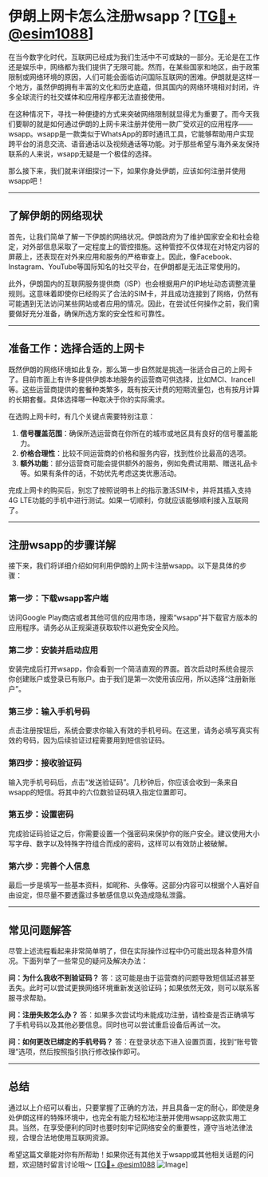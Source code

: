 # 伊朗上网卡怎么注册wsapp？[[TG💪+ @esim1088](https://t.me/s/esim1088)]

在当今数字化时代，互联网已经成为我们生活中不可或缺的一部分。无论是在工作还是娱乐中，网络都为我们提供了无限可能。然而，在某些国家和地区，由于政策限制或网络环境的原因，人们可能会面临访问国际互联网的困难。伊朗就是这样一个地方，虽然伊朗拥有丰富的文化和历史底蕴，但其国内的网络环境相对封闭，许多全球流行的社交媒体和应用程序都无法直接使用。

在这种情况下，寻找一种便捷的方式来突破网络限制就显得尤为重要了。而今天我们要聊的就是如何通过伊朗的上网卡来注册并使用一款广受欢迎的应用程序——wsapp。wsapp是一款类似于WhatsApp的即时通讯工具，它能够帮助用户实现跨平台的消息交流、语音通话以及视频通话等功能。对于那些希望与海外亲友保持联系的人来说，wsapp无疑是一个极佳的选择。

那么接下来，我们就来详细探讨一下，如果你身处伊朗，应该如何注册并使用wsapp吧！

---

## 了解伊朗的网络现状

首先，让我们简单了解一下伊朗的网络状况。伊朗政府为了维护国家安全和社会稳定，对外部信息采取了一定程度上的管控措施。这种管控不仅体现在对特定内容的屏蔽上，还表现在对外来应用和服务的严格审查上。因此，像Facebook、Instagram、YouTube等国际知名的社交平台，在伊朗都是无法正常使用的。

此外，伊朗国内的互联网服务提供商（ISP）也会根据用户的IP地址动态调整流量规则。这意味着即使你已经购买了合法的SIM卡，并且成功连接到了网络，仍然有可能遇到无法访问某些网站或者应用的情况。因此，在尝试任何操作之前，我们需要做好充分准备，确保所选方案的安全性和可靠性。

---

## 准备工作：选择合适的上网卡

既然伊朗的网络环境如此复杂，那么第一步自然就是挑选一张适合自己的上网卡了。目前市面上有许多提供伊朗本地服务的运营商可供选择，比如MCI、Irancell等。这些运营商提供的套餐种类繁多，既有按天计费的短期流量包，也有按月计算的长期套餐。具体选择哪一种取决于你的实际需求。

在选购上网卡时，有几个关键点需要特别注意：

1. **信号覆盖范围**：确保所选运营商在你所在的城市或地区具有良好的信号覆盖能力。
2. **价格合理性**：比较不同运营商的价格和服务内容，找到性价比最高的选项。
3. **额外功能**：部分运营商可能会提供额外的服务，例如免费试用期、赠送礼品卡等。如果有条件的话，不妨优先考虑这类优惠活动。

完成上网卡的购买后，别忘了按照说明书上的指示激活SIM卡，并将其插入支持4G LTE功能的手机中进行测试。如果一切顺利，你就应该能够顺利接入互联网了。

---

## 注册wsapp的步骤详解

接下来，我们将详细介绍如何利用伊朗的上网卡注册wsapp。以下是具体的步骤：

### 第一步：下载wsapp客户端
访问Google Play商店或者其他可信的应用市场，搜索“wsapp”并下载官方版本的应用程序。请务必从正规渠道获取软件以避免安全风险。

### 第二步：安装并启动应用
安装完成后打开wsapp，你会看到一个简洁直观的界面。首次启动时系统会提示你创建账户或登录已有账户。由于我们是第一次使用该应用，所以选择“注册新账户”。

### 第三步：输入手机号码
点击注册按钮后，系统会要求你输入有效的手机号码。在这里，请务必填写真实有效的号码，因为后续验证过程需要用到短信验证码。

### 第四步：接收验证码
输入完手机号码后，点击“发送验证码”。几秒钟后，你应该会收到一条来自wsapp的短信。将其中的六位数验证码填入指定位置即可。

### 第五步：设置密码
完成验证码验证之后，你需要设置一个强密码来保护你的账户安全。建议使用大小写字母、数字以及特殊字符组合而成的密码，这样可以有效防止被破解。

### 第六步：完善个人信息
最后一步是填写一些基本资料，如昵称、头像等。这部分内容可以根据个人喜好自由设定，但尽量不要透露过多敏感信息以免造成隐私泄露。

---

## 常见问题解答

尽管上述流程看起来非常简单明了，但在实际操作过程中仍可能出现各种意外情况。下面列举了一些常见的疑问及解决办法：

**问：为什么我收不到验证码？**
答：这可能是由于运营商的问题导致短信延迟甚至丢失。此时可以尝试更换网络环境重新发送验证码；如果依然无效，则可以联系客服寻求帮助。

**问：注册失败怎么办？**
答：如果多次尝试均未能成功注册，请检查是否正确填写了手机号码以及其他必要信息。同时也可以尝试重启设备后再试一次。

**问：如何更改已绑定的手机号码？**
答：在登录状态下进入设置页面，找到“账号管理”选项，然后按照指引执行修改操作即可。

---

## 总结

通过以上介绍可以看出，只要掌握了正确的方法，并且具备一定的耐心，即使是身处伊朗这样的特殊环境中，也完全有能力轻松地注册并使用wsapp这款实用工具。当然，在享受便利的同时也要时刻牢记网络安全的重要性，遵守当地法律法规，合理合法地使用互联网资源。

希望这篇文章能对你有所帮助！如果你还有其他关于wsapp或其他相关话题的问题，欢迎随时留言讨论哦～ [[TG💪+ @esim1088](https://t.me/s/esim1088) ![Image](https://i.postimg.cc/4NQfJmqS/Snipaste-2025-05-13-00-14-12.png)]